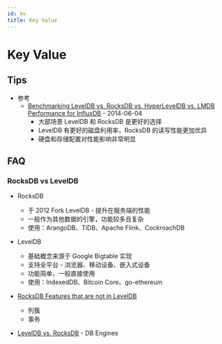```yaml
---
id: kv
title: Key Value
---
```


# Key Value

## Tips
* 参考
  * [Benchmarking LevelDB vs. RocksDB vs. HyperLevelDB vs. LMDB Performance for InfluxDB](https://www.influxdata.com/blog/benchmarking-leveldb-vs-rocksdb-vs-hyperleveldb-vs-lmdb-performance-for-influxdb/) - 2014-06-04
    * 大部场景 LevelDB 和 RocksDB 是更好的选择
    * LevelDB 有更好的磁盘利用率，RocksDB 的读写性能更加优异
    * 硬盘和存储配置对性能影响非常明显

## FAQ

### RocksDB vs LevelDB
* RocksDB
  * 于 2012 Fork LevelDB - 提升在服务端的性能
  * 一般作为其他数据的引擎，功能较多且复杂
  * 使用：ArangoDB、TiDB、Apache Flink、CockroachDB
* LevelDB
  * 基础概念来源于 Google Bigtable 实现
  * 支持全平台 - 浏览器、移动设备、嵌入式设备
  * 功能简单，一般直接使用
  * 使用：IndexedDB、Bitcoin Core、go-ethereum

* [RocksDB Features that are not in LevelDB](https://github.com/facebook/rocksdb/wiki/Features-Not-in-LevelDB)
  * 列簇
  * 事务
* [LevelDB vs. RocksDB](https://db-engines.com/en/system/LevelDB%3BRocksDB) - DB Engines